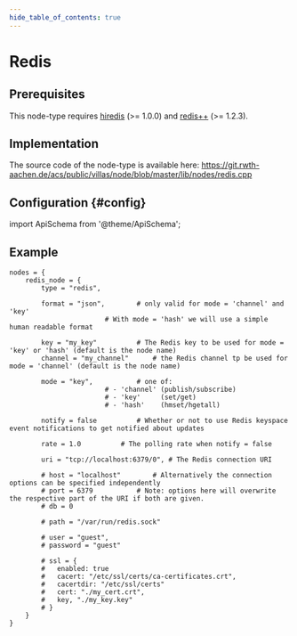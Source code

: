 ```yaml
---
hide_table_of_contents: true
---
```


# Redis

## Prerequisites

This node-type requires [hiredis](https://github.com/redis/hiredis) (>= 1.0.0) and [redis++](https://github.com/sewenew/redis-plus-plus) (>= 1.2.3).

## Implementation

The source code of the node-type is available here:
https://git.rwth-aachen.de/acs/public/villas/node/blob/master/lib/nodes/redis.cpp

## Configuration {#config}

import ApiSchema from '@theme/ApiSchema';

<ApiSchema id="node" example pointer="#/components/schemas/redis" />

## Example

``` url="external/node/etc/examples/nodes/redis.conf" title="node/etc/examples/nodes/redis.conf"
nodes = {
	redis_node = {
		type = "redis",

		format = "json",		# only valid for mode = 'channel' and 'key'
						# With mode = 'hash' we will use a simple human readable format

		key = "my_key"			# The Redis key to be used for mode = 'key' or 'hash' (default is the node name)
		channel = "my_channel"		# the Redis channel tp be used for mode = 'channel' (default is the node name)

		mode = "key",			# one of:
						# - 'channel' (publish/subscribe)
						# - 'key'     (set/get)
						# - 'hash'    (hmset/hgetall)

		notify = false			# Whether or not to use Redis keyspace event notifications to get notified about updates
		
		rate = 1.0			# The polling rate when notify = false

		uri = "tcp://localhost:6379/0",	# The Redis connection URI

		# host = "localhost"		# Alternatively the connection options can be specified independently
		# port = 6379			# Note: options here will overwrite the respective part of the URI if both are given.
		# db = 0

		# path = "/var/run/redis.sock"

		# user = "guest",
		# password = "guest"

		# ssl = {
		#	enabled: true
		#	cacert: "/etc/ssl/certs/ca-certificates.crt",
		#	cacertdir: "/etc/ssl/certs"
		#	cert: "./my_cert.crt",
		#	key, "./my_key.key"
		# }
	}
}
```
